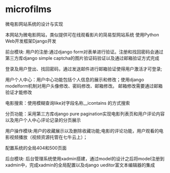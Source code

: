 # microfilms
微电影网站系统的设计与实现

本网站为微电影网站，类似提供可在线观看影片的简易型网站系统
使用Python Web开发框架Django开发

前台模块:
用户的注册:通过django form对表单进行验证。注册和找回密码会通过第三方库django simple captcha的图片验证码验证以及通过邮箱验证方式完成

登录及用户登出、找回密码，通过发送邮件进行邮箱验证使得用户激活才可登录;

用户个人中心：用户中心功能包括个人信息的展示和修改；使用django modelform机制对用户头像修改、密码修改、邮箱修改。 邮箱修改需要通过邮箱验证才能修改

电影搜索：使用模糊查询like对字段名称__icontains 的方式搜索

分页功能：采用第三方库django pure pagination实现电影列表页和用户评论内容以及用户个人中心评论记录的分页展示

用户操作模块:用户的收藏展示以及删除收藏功能;电影的评论功能，用户观看的电影视频播放（视频资源托管在七牛云上）；

配置系统的全局404和500页面

后台模块:
后台管理系统使用xadmin搭建，通过model的设计之后将model注册到xadmin中，完成xadmin的全局配置以及django ueditor富文本编辑器的集成
